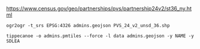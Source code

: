 https://www.census.gov/geo/partnerships/pvs/partnership24v2/st36_ny.html

`ogr2ogr -t_srs EPSG:4326 admins.geojson PVS_24_v2_unsd_36.shp`

`tippecanoe -o admins.pmtiles --force -l data admins.geojson -y NAME -y SDLEA`

